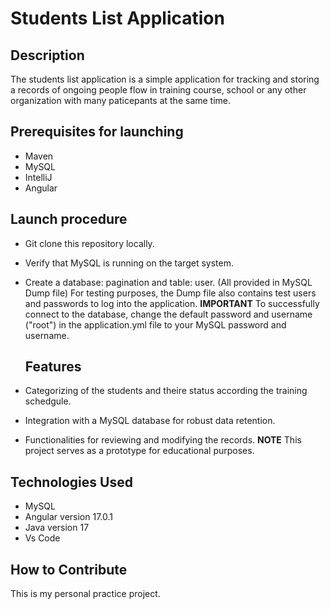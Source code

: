 # Students List Application

## Description
The students list application is a simple application for tracking and storing a records of ongoing people flow in training course, school or any other organization with many paticepants at the same time.

## Prerequisites for launching
 - Maven
 - MySQL
 - IntelliJ
 - Angular

## Launch procedure
- Git clone this repository locally.
- Verify that MySQL is running on the target system.
- Create a database: pagination and table: user. (All provided in MySQL Dump file)
For testing purposes, the Dump file also contains test users and passwords to log into the application. 
**IMPORTANT** To successfully connect to the database, change the default password and username ("root") in the application.yml file to your MySQL password and username.

  ## Features
- Categorizing of the students and theire status according the training schedgule.
- Integration with a MySQL database for robust data retention.
- Functionalities for reviewing and modifying the records.
**NOTE** This project serves as a prototype for educational purposes. 


## Technologies Used

- MySQL
- Angular version 17.0.1
- Java version 17
- Vs Code

## How to Contribute
This is my personal practice project.
